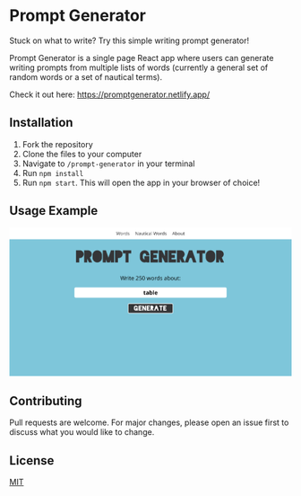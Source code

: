 # Prompt Generator

Stuck on what to write? Try this simple writing prompt generator!

Prompt Generator is a single page React app where users can generate writing prompts from multiple lists of words (currently a general set of random words or a set of nautical terms).

Check it out here: https://promptgenerator.netlify.app/


## Installation

1. Fork the repository
2. Clone the files to your computer
3. Navigate to `/prompt-generator` in your terminal
4. Run `npm install`
5. Run `npm start`. This will open the app in your browser of choice!


## Usage Example

![Screenshot of the app's main page](public/prompt-generator-screenshot-2.png)

## Contributing
Pull requests are welcome. For major changes, please open an issue first to discuss what you would like to change.

## License
[MIT](https://choosealicense.com/licenses/mit/)
